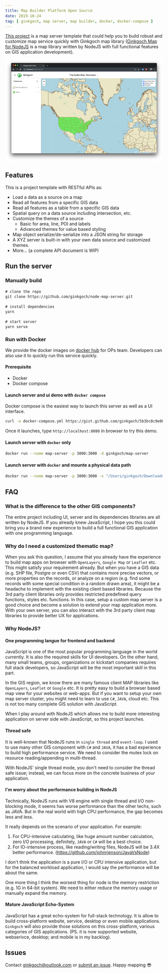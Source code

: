 ```yaml
---
title: Map Builder Platform Open Source
date: 2019-10-24
tag: [ ginkgoch, map server, map builder, docker, docker-compose ]
---
```

[This project](https://github.com/ginkgoch/node-map-server) is a map server template that could help you to build robust and customize map service quickly with Ginkgoch map library ([Ginkgoch Map for NodeJS](https://github.com/ginkgoch/node-map/blob/develop/README.md) is a map library written by NodeJS with full functional features on GIS application development).

![Demo Overview](https://github.com/ginkgoch/map-server-ui/raw/develop/docs/images/map-overview.png)

## Features
This is a project template with RESTful APIs as:
* Load a data as a source on a map
* Read all features from a specific GIS data
* Read all features as a table from a specific GIS data
* Spatial query on a data source including intersection, etc.
* Customize the themes of a source
    * Basic for area, line, POI and labels
    * Advanced themes for value based styling
* Map object serialize/de-serialize into a JSON string for storage
* A XYZ server is built-in with your own data source and customized themes.
* More... (a complete API document is WIP)

## Run the server

### Manually build
```
# clone the repo
git clone https://github.com/ginkgoch/node-map-server.git

# install dependencies
yarn

# start server
yarn serve
```

### Run with Docker
We provide the docker images on [docker hub](hub.docker.com) for OPs team. Developers can also use it to quickly run this service quickly.

#### Prerequisite
* Docker
* Docker compose

#### Launch server and ui demo with `docker compose`
Docker compose is the easiest way to launch this server as well as a UI interface.
```bash
curl -o docker-compose.yml https://gist.github.com/ginkgoch/5b3bc8c9e081a9389d78daa2ba4622b0/raw/fc6a5985ea83b127f093d91b8ab4df8cebc14ebf/map-server-docker-compose.yml && docker-compose up
```

Once it launches, type `http://localhost:8080` in browser to try this demo.

#### Launch server with `docker` only
```bash
docker run --name map-server -p 3000:3000 -d ginkgoch/map-server
```

#### Launch server with `docker` and mounte a physical data path
```bash
docker run --name map-server -p 3000:3000 -v "/Users/ginkgoch/Downloads/Africa_SHP/:/root/map-server/data/" -d ginkgoch/map-server
```

## FAQ

### What is the difference to the other GIS components?
The entire project including UI, server and its dependencies libraries are all written by NodeJS. If you already knew JavaScript, I hope you this could bring you a brand new experience to build a full functional GIS application with one programming language. 

### Why do I need a customized thematic map?
When you ask this question, I assume that you already have the experience to build map apps on browser with `OpenLayers`, `Google Map` or `Leaflet` etc. This might satisfy your requirement already. But when you have a GIS data (e.g. SHP file, Postgre or even CSV) that contains more precise vectors, or more properties on the records, or analyze on a region (e.g. find some records with some special condition in a random drawn area), it might be a headache to implement with the existing client based libraries. Because the 3rd party client libraries only provides restricted predefined query functions, styles etc. functions. In this case, setup a custom map server is a good choice and become a solution to extend your map application more. With your own server, you can also interact with the 3rd party client map libraries to provide better UX for applications.

### Why NodeJS?
#### One programming langue for frontend and backend
JavaScript is one of the most popular programming language in the world currently. It is also the required skills for UI developers. On the other hand, many small teams, groups, organizations or kickstart companies requires full stack developers, so JavaScript will be the most important skill in this part.

In the GIS region, we know there are many famous client MAP libraries like `OpenLayers`, `Leaflet` or `Google` etc. It is pretty easy to build a browser based map view for your websites or web-apps. But if you want to setup your own map server cluster, you might need to learn to use `C#`, `JAVA`, cloud etc. This is not too many complete GIS solution with JavaScript.

When I play around with NodeJS which allows me to build more interesting application on server side with JavaScript, so this project launches.

#### Thread safe
It is well-known that NodeJS runs in `single thread` and `event-loop`. I used to use many other GIS component with `C#` and `JAVA`, it has a bad experience to build high performance service. We need to consider the mutex lock on resource reading/appending in multi-thread.

With NodeJS' single thread mode, you don't need to consider the thread safe issue; instead, we can focus more on the concrete business of your application.

#### I'm worry about the performance building in NodeJS
Technically, NodeJS runs with V8 engine with single thread and I/O non-blocking mode, it seems has worse performance than the other techs, such as JAVA. But in the real world with high CPU performance, the gap becomes less and less. 

It really depends on the scenario of your application. For example:
1. For CPU-intensive calculating, like huge amount number calculation, zero I/O processing, definitely, `JAVA` or `C#` will be a best choice.
2. For IO-intensive process, like reading/writing files, NodeJS will be 3.4X better performance. (https://github.com/johnrjenson/JavaVsNode)

I don't think the application is a pure I/O or CPU intensive application, but for the balanced workload application, I would say the performance will be about the same. 

One more thing I think the worsest thing for node is the memory restriction (e.g. 1G in 64-bit system). We need to either reduce the memory usage or manually expand the memory.

#### Mature JavaScript Echo-System
JavaScript has a great echo-system for full-stack technology. It is allow to build cross-platform website, service, desktop or even mobile applications. `Ginkgoch` will also provide those solutions on this cross-platform, various categories of GIS applications. (PS. it is now supported website, webserivce, desktop; and mobile is in my backlog).

## Issues
Contact [ginkgoch@outlook.com](mailto:ginkgoch@outlook.com) or [submit an issue](https://github.com/ginkgoch/node-map-server/issues). Happy mapping 😎
